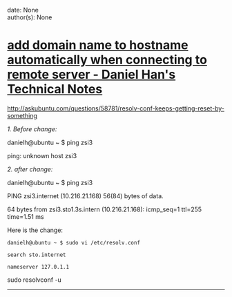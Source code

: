 
date: None  
author(s): None  

# [add domain name to hostname automatically when connecting to remote server - Daniel Han's Technical Notes](https://sites.google.com/site/xiangyangsite/home/technical-tips/linux-unix/administrations/add-domain-name-to-hostname-automatically-when-connecting-to-remote-server)

http://askubuntu.com/questions/58781/resolv-conf-keeps-getting-reset-by-something

 _1\. Before change:_

danielh@ubuntu ~ $ ping zsi3

ping: unknown host zsi3

 _2\. after change:_

danielh@ubuntu ~ $ ping zsi3

PING zsi3.internet (10.216.21.168) 56(84) bytes of data.

64 bytes from zsi3.sto1.3s.intern (10.216.21.168): icmp_seq=1 ttl=255 time=1.51 ms

Here is the change:

`danielh@ubuntu ~ $ sudo vi /etc/resolv.conf`

`search sto.internet`

`nameserver 127.0.1.1`

sudo resolvconf -u  
  
---

